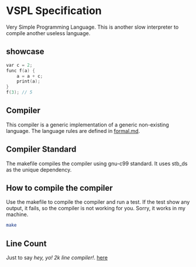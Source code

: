 # VSPL Specification

Very Simple Programming Language. This is another slow interpreter to compile
another useless language.

## showcase

```c
var c = 2;
func f(a) {
    a = a + c;
    print(a);
}
f(3); // 5
```

## Compiler

This compiler is a generic implementation of a generic non-existing language.
The language rules are defined in [formal.md](./formal.md).

## Compiler Standard

The makefile compiles the compiler using gnu-c99 standard. It uses stb_ds as
the unique dependency.

## How to compile the compiler

Use the makefile to compile the compiler and run a test. If the test show any
output, it fails, so the compiler is not working for you. Sorry, it works in my
machine.
```sh
make
```

## Line Count
Just to say *hey, yo! 2k line compiler!*.
[here](./wc.md)

